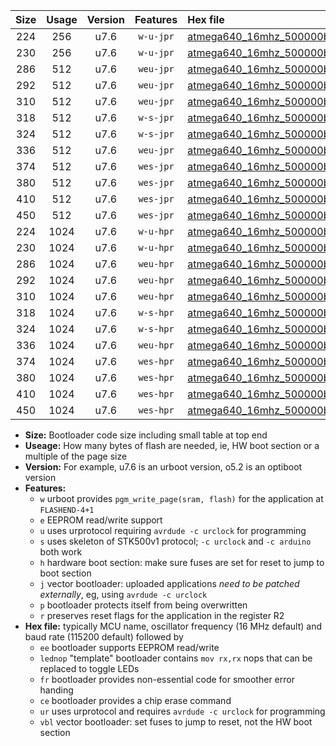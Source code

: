 |Size|Usage|Version|Features|Hex file|
|:-:|:-:|:-:|:-:|:--|
|224|256|u7.6|`w-u-jpr`|[atmega640_16mhz_500000bps_ur_vbl.hex](https://raw.githubusercontent.com/stefanrueger/urboot/main/atmega640_16mhz_500000bps_ur_vbl.hex)|
|230|256|u7.6|`w-u-jpr`|[atmega640_16mhz_500000bps_lednop_ur_vbl.hex](https://raw.githubusercontent.com/stefanrueger/urboot/main/atmega640_16mhz_500000bps_lednop_ur_vbl.hex)|
|286|512|u7.6|`weu-jpr`|[atmega640_16mhz_500000bps_ee_ur_vbl.hex](https://raw.githubusercontent.com/stefanrueger/urboot/main/atmega640_16mhz_500000bps_ee_ur_vbl.hex)|
|292|512|u7.6|`weu-jpr`|[atmega640_16mhz_500000bps_ee_lednop_ur_vbl.hex](https://raw.githubusercontent.com/stefanrueger/urboot/main/atmega640_16mhz_500000bps_ee_lednop_ur_vbl.hex)|
|310|512|u7.6|`weu-jpr`|[atmega640_16mhz_500000bps_ee_lednop_fr_ur_vbl.hex](https://raw.githubusercontent.com/stefanrueger/urboot/main/atmega640_16mhz_500000bps_ee_lednop_fr_ur_vbl.hex)|
|318|512|u7.6|`w-s-jpr`|[atmega640_16mhz_500000bps_vbl.hex](https://raw.githubusercontent.com/stefanrueger/urboot/main/atmega640_16mhz_500000bps_vbl.hex)|
|324|512|u7.6|`w-s-jpr`|[atmega640_16mhz_500000bps_lednop_vbl.hex](https://raw.githubusercontent.com/stefanrueger/urboot/main/atmega640_16mhz_500000bps_lednop_vbl.hex)|
|336|512|u7.6|`weu-jpr`|[atmega640_16mhz_500000bps_ee_lednop_fr_ce_ur_vbl.hex](https://raw.githubusercontent.com/stefanrueger/urboot/main/atmega640_16mhz_500000bps_ee_lednop_fr_ce_ur_vbl.hex)|
|374|512|u7.6|`wes-jpr`|[atmega640_16mhz_500000bps_ee_vbl.hex](https://raw.githubusercontent.com/stefanrueger/urboot/main/atmega640_16mhz_500000bps_ee_vbl.hex)|
|380|512|u7.6|`wes-jpr`|[atmega640_16mhz_500000bps_ee_lednop_vbl.hex](https://raw.githubusercontent.com/stefanrueger/urboot/main/atmega640_16mhz_500000bps_ee_lednop_vbl.hex)|
|410|512|u7.6|`wes-jpr`|[atmega640_16mhz_500000bps_ee_lednop_fr_vbl.hex](https://raw.githubusercontent.com/stefanrueger/urboot/main/atmega640_16mhz_500000bps_ee_lednop_fr_vbl.hex)|
|450|512|u7.6|`wes-jpr`|[atmega640_16mhz_500000bps_ee_lednop_fr_ce_vbl.hex](https://raw.githubusercontent.com/stefanrueger/urboot/main/atmega640_16mhz_500000bps_ee_lednop_fr_ce_vbl.hex)|
|224|1024|u7.6|`w-u-hpr`|[atmega640_16mhz_500000bps_ur.hex](https://raw.githubusercontent.com/stefanrueger/urboot/main/atmega640_16mhz_500000bps_ur.hex)|
|230|1024|u7.6|`w-u-hpr`|[atmega640_16mhz_500000bps_lednop_ur.hex](https://raw.githubusercontent.com/stefanrueger/urboot/main/atmega640_16mhz_500000bps_lednop_ur.hex)|
|286|1024|u7.6|`weu-hpr`|[atmega640_16mhz_500000bps_ee_ur.hex](https://raw.githubusercontent.com/stefanrueger/urboot/main/atmega640_16mhz_500000bps_ee_ur.hex)|
|292|1024|u7.6|`weu-hpr`|[atmega640_16mhz_500000bps_ee_lednop_ur.hex](https://raw.githubusercontent.com/stefanrueger/urboot/main/atmega640_16mhz_500000bps_ee_lednop_ur.hex)|
|310|1024|u7.6|`weu-hpr`|[atmega640_16mhz_500000bps_ee_lednop_fr_ur.hex](https://raw.githubusercontent.com/stefanrueger/urboot/main/atmega640_16mhz_500000bps_ee_lednop_fr_ur.hex)|
|318|1024|u7.6|`w-s-hpr`|[atmega640_16mhz_500000bps.hex](https://raw.githubusercontent.com/stefanrueger/urboot/main/atmega640_16mhz_500000bps.hex)|
|324|1024|u7.6|`w-s-hpr`|[atmega640_16mhz_500000bps_lednop.hex](https://raw.githubusercontent.com/stefanrueger/urboot/main/atmega640_16mhz_500000bps_lednop.hex)|
|336|1024|u7.6|`weu-hpr`|[atmega640_16mhz_500000bps_ee_lednop_fr_ce_ur.hex](https://raw.githubusercontent.com/stefanrueger/urboot/main/atmega640_16mhz_500000bps_ee_lednop_fr_ce_ur.hex)|
|374|1024|u7.6|`wes-hpr`|[atmega640_16mhz_500000bps_ee.hex](https://raw.githubusercontent.com/stefanrueger/urboot/main/atmega640_16mhz_500000bps_ee.hex)|
|380|1024|u7.6|`wes-hpr`|[atmega640_16mhz_500000bps_ee_lednop.hex](https://raw.githubusercontent.com/stefanrueger/urboot/main/atmega640_16mhz_500000bps_ee_lednop.hex)|
|410|1024|u7.6|`wes-hpr`|[atmega640_16mhz_500000bps_ee_lednop_fr.hex](https://raw.githubusercontent.com/stefanrueger/urboot/main/atmega640_16mhz_500000bps_ee_lednop_fr.hex)|
|450|1024|u7.6|`wes-hpr`|[atmega640_16mhz_500000bps_ee_lednop_fr_ce.hex](https://raw.githubusercontent.com/stefanrueger/urboot/main/atmega640_16mhz_500000bps_ee_lednop_fr_ce.hex)|

- **Size:** Bootloader code size including small table at top end
- **Useage:** How many bytes of flash are needed, ie, HW boot section or a multiple of the page size
- **Version:** For example, u7.6 is an urboot version, o5.2 is an optiboot version
- **Features:**
  + `w` urboot provides `pgm_write_page(sram, flash)` for the application at `FLASHEND-4+1`
  + `e` EEPROM read/write support
  + `u` uses urprotocol requiring `avrdude -c urclock` for programming
  + `s` uses skeleton of STK500v1 protocol; `-c urclock` and `-c arduino` both work
  + `h` hardware boot section: make sure fuses are set for reset to jump to boot section
  + `j` vector bootloader: uploaded applications *need to be patched externally*, eg, using `avrdude -c urclock`
  + `p` bootloader protects itself from being overwritten
  + `r` preserves reset flags for the application in the register R2
- **Hex file:** typically MCU name, oscillator frequency (16 MHz default) and baud rate (115200 default) followed by
  + `ee` bootloader supports EEPROM read/write
  + `lednop` "template" bootloader contains `mov rx,rx` nops that can be replaced to toggle LEDs
  + `fr` bootloader provides non-essential code for smoother error handing
  + `ce` bootloader provides a chip erase command
  + `ur` uses urprotocol and requires `avrdude -c urclock` for programming
  + `vbl` vector bootloader: set fuses to jump to reset, not the HW boot section
